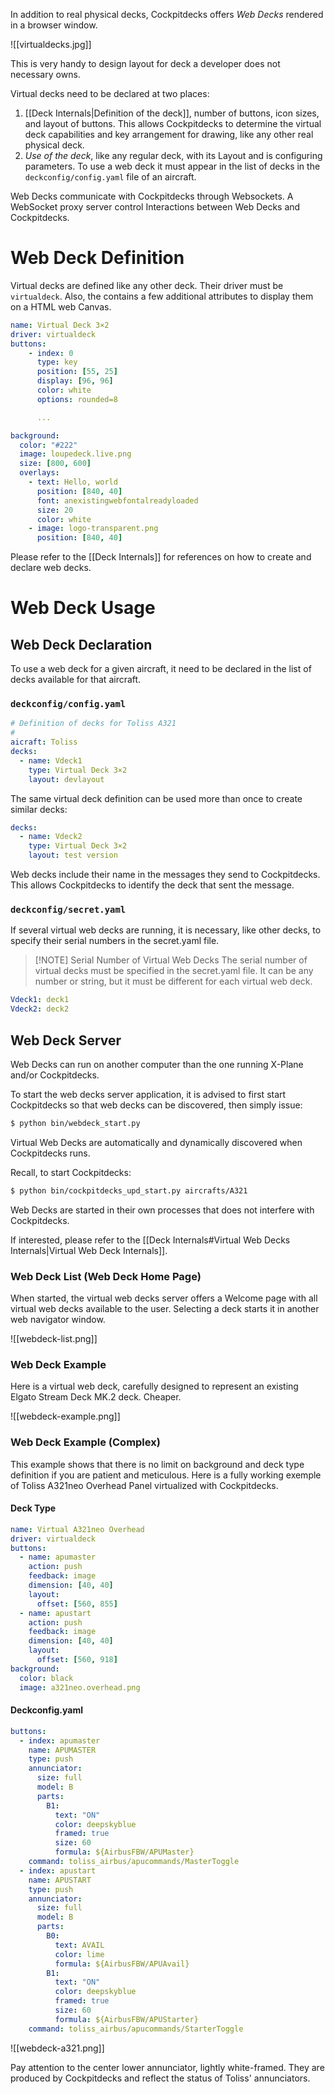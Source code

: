 In addition to real physical decks, Cockpitdecks offers *Web Decks* rendered in a browser window.

![[virtualdecks.jpg]]

This is very handy to design layout for deck a developer does not necessary owns.

Virtual decks need to be declared at two places:

1. [[Deck Internals|Definition of the deck]], number of buttons, icon sizes, and layout of buttons. This allows Cockpitdecks to determine the virtual deck capabilities and key arrangement for drawing, like any other real physical deck.
2. *Use of the deck*, like any regular deck, with its Layout and is configuring parameters. To use a web deck it must appear in the list of decks in the `deckconfig/config.yaml` file of an aircraft.

Web Decks communicate with Cockpitdecks through Websockets. A WebSocket proxy server control Interactions between Web Decks and Cockpitdecks.

# Web Deck Definition

Virtual decks are defined like any other deck. Their driver must be `virtualdeck`. Also, the contains a few additional attributes to display them on a HTML web Canvas.

```yaml
name: Virtual Deck 3×2
driver: virtualdeck
buttons:
    - index: 0
      type: key
      position: [55, 25]
      display: [96, 96]
      color: white
      options: rounded=8

	  ...

background:
  color: "#222"
  image: loupedeck.live.png
  size: [800, 600]
  overlays:
    - text: Hello, world
      position: [840, 40]
      font: anexistingwebfontalreadyloaded
      size: 20
      color: white
    - image: logo-transparent.png
      position: [840, 40]
```

Please refer to the [[Deck Internals]] for references on how to create and declare web decks.

# Web Deck Usage

## Web Deck Declaration

To use a web deck for a given aircraft, it need to be declared in the list of decks available for that aircraft.

###  `deckconfig/config.yaml`

```yaml
# Definition of decks for Toliss A321
#
aicraft: Toliss 
decks:
  - name: Vdeck1
    type: Virtual Deck 3×2
    layout: devlayout
```

The same virtual deck definition can be used more than once to create similar decks:

```yaml 
decks:
  - name: Vdeck2
    type: Virtual Deck 3×2
    layout: test version
```

Web decks include their name in the messages they send to Cockpitdecks. This allows Cockpitdecks to identify the deck that sent the message.

### `deckconfig/secret.yaml`

If several virtual web decks are running, it is necessary, like other decks, to specify their serial numbers in the secret.yaml file.

> [!NOTE] Serial Number of Virtual Web Decks
> The serial number of virtual decks must be specified in the secret.yaml file. It can be any number or string, but it must be different for each virtual web deck.

```yaml 
Vdeck1: deck1
Vdeck2: deck2
```

## Web Deck Server

Web Decks can run on another computer than the one running X-Plane and/or Cockpitdecks.

To start the web decks server application, it is advised to first start Cockpitdecks so that web decks can be discovered, then simply issue:

```sh
$ python bin/webdeck_start.py
```

Virtual Web Decks are automatically and dynamically discovered when Cockpitdecks runs.

Recall, to start Cockpitdecks:

```sh
$ python bin/cockpitdecks_upd_start.py aircrafts/A321
```

Web Decks are started in their own processes that does not interfere with Cockpitdecks.

If interested, please refer to the [[Deck Internals#Virtual Web Decks Internals|Virtual Web Deck Internals]].

### Web Deck List (Web Deck Home Page)

When started, the virtual web decks server offers a Welcome page with all virtual web decks available to the user. Selecting a deck starts it in another web navigator window.

![[webdeck-list.png]]

### Web Deck Example

Here is a virtual web deck, carefully designed to represent an existing Elgato Stream Deck MK.2 deck. Cheaper.

![[webdeck-example.png]]

### Web Deck Example (Complex)

This example shows that there is no limit on background and deck type definition if you are patient and meticulous. Here is a fully working exemple of Toliss A321neo Overhead Panel virtualized with Cockpitdecks.

#### Deck Type

```yaml hl_lines="4,10"
name: Virtual A321neo Overhead
driver: virtualdeck
buttons:
  - name: apumaster
    action: push
    feedback: image
    dimension: [40, 40]
    layout:
      offset: [560, 855]
  - name: apustart
    action: push
    feedback: image
    dimension: [40, 40]
    layout:
      offset: [560, 918]
background:
  color: black
  image: a321neo.overhead.png
```

#### Deckconfig.yaml

```yaml hl_lines="2,16"
buttons:
  - index: apumaster
    name: APUMASTER
    type: push
    annunciator:
      size: full
      model: B
      parts:
        B1:
          text: "ON"
          color: deepskyblue
          framed: true
          size: 60
          formula: ${AirbusFBW/APUMaster}
    command: toliss_airbus/apucommands/MasterToggle
  - index: apustart
    name: APUSTART
    type: push
    annunciator:
      size: full
      model: B
      parts:
        B0:
          text: AVAIL
          color: lime
          formula: ${AirbusFBW/APUAvail}
        B1:
          text: "ON"
          color: deepskyblue
          framed: true
          size: 60
          formula: ${AirbusFBW/APUStarter}
    command: toliss_airbus/apucommands/StarterToggle
```

![[webdeck-a321.png]]

Pay attention to the center lower annunciator, lightly white-framed. They are produced by Cockpitdecks and reflect the status of Toliss' annunciators.
